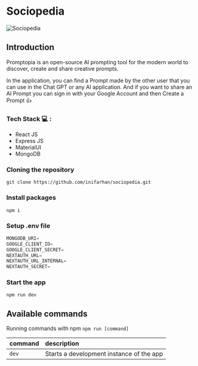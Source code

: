 # Sociopedia

![Sociopedia](https://i.postimg.cc/jSNnVJ2C/Sociopedia.png)

## Introduction
Promptopia is an open-source AI prompting tool for the modern world to discover, create and share creative prompts.

In the application, you can find a Prompt made by the other user that you can use in the Chat GPT or any AI application. And if you want to share an AI Prompt you can sign in with your Google Account and then Create a Prompt 👍

### Tech Stack 💻 :
- React JS
- Express JS
- MaterialUI
- MongoDB

### Cloning the repository

```shell
git clone https://github.com/inifarhan/sociopedia.git
```

### Install packages

```shell
npm i
```

### Setup .env file


```js
MONGODB_URI=
GOOGLE_CLIENT_ID=
GOOGLE_CLIENT_SECRET=
NEXTAUTH_URL=
NEXTAUTH_URL_INTERNAL=
NEXTAUTH_SECRET=
```

### Start the app

```shell
npm run dev
```

## Available commands

Running commands with npm `npm run [command]`

| command         | description                              |
| :-------------- | :--------------------------------------- |
| `dev`           | Starts a development instance of the app |
